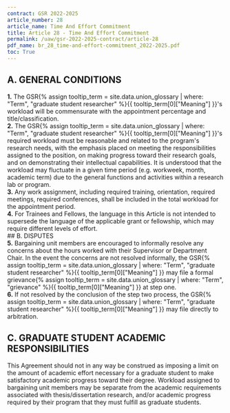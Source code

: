 ```yaml
---
contract: GSR 2022-2025
article_number: 28
article_name: Time And Effort Commitment 
title: Article 28 - Time And Effort Commitment 
permalink: /uaw/gsr-2022-2025-contract/article-28
pdf_name: br_28_time-and-effort-commitment_2022-2025.pdf
toc: True
---
```



## A. GENERAL CONDITIONS

<div class="lvl2"><b>1.</b> The <span class="tooltip">GSR<span class="tooltip-text">{% assign tooltip_term = site.data.union_glossary | where: "Term", "graduate student researcher" %}{{ tooltip_term[0]["Meaning"] }}</span></span>'s workload will be commensurate with the appointment percentage and title/classification.</div>
<div class="lvl2"><b>2.</b> The <span class="tooltip">GSR<span class="tooltip-text">{% assign tooltip_term = site.data.union_glossary | where: "Term", "graduate student researcher" %}{{ tooltip_term[0]["Meaning"] }}</span></span>'s required workload must be reasonable and related to the program's research needs, with the emphasis placed on meeting the responsibilities assigned to the position, on making progress toward their research goals, and on demonstrating their intellectual capabilities. It is understood that the workload may fluctuate in a given time period (e.g. workweek, month, academic term) due to the general functions and activities within a research lab or program.</div>
<div class="lvl2"><b>3.</b> Any work assignment, including required training, orientation, required meetings, required conferences, shall be included in the total workload for the appointment period.</div>
<div class="lvl2"><b>4.</b> For Trainees and Fellows, the language in this Article is not intended to supersede the language of the applicable grant or fellowship, which may require different levels of effort.</div>
## B. DISPUTES
<div class="lvl2"><b>5.</b> Bargaining unit members are encouraged to informally resolve any concerns about the hours worked with their Supervisor or Department Chair. In the event the concerns are not resolved informally, the <span class="tooltip">GSR<span class="tooltip-text">{% assign tooltip_term = site.data.union_glossary | where: "Term", "graduate student researcher" %}{{ tooltip_term[0]["Meaning"] }}</span></span> may file a formal <span class="tooltip">grievance<span class="tooltip-text">{% assign tooltip_term = site.data.union_glossary | where: "Term", "grievance" %}{{ tooltip_term[0]["Meaning"] }}</span></span> at step one.</div>
<div class="lvl2"><b>6.</b> If not resolved by the conclusion of the step two process, the <span class="tooltip">GSR<span class="tooltip-text">{% assign tooltip_term = site.data.union_glossary | where: "Term", "graduate student researcher" %}{{ tooltip_term[0]["Meaning"] }}</span></span> may file directly to arbitration.</div>

## C. GRADUATE STUDENT ACADEMIC RESPONSIBILITIES

This Agreement should not in any way be construed as imposing a limit on the amount of academic effort necessary for a graduate student to make satisfactory academic progress toward their degree. Workload assigned to bargaining unit members may be separate from the academic requirements associated with thesis/dissertation research, and/or academic progress required by their program that they must fulfill as graduate students.


